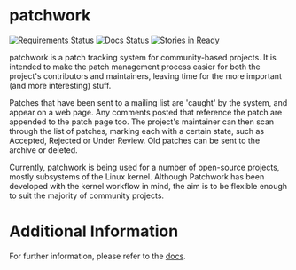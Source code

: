 # patchwork

[![Requirements Status][badge-req-img]][badge-req-ref]
[![Docs Status][badge-doc-img]][badge-doc-ref]
[![Stories in Ready][badge-waffle-img]][badge-waffle-ref]

patchwork is a patch tracking system for community-based projects. It is
intended to make the patch management process easier for both the project's
contributors and maintainers, leaving time for the more important (and more
interesting) stuff.

Patches that have been sent to a mailing list are 'caught' by the system, and
appear on a web page. Any comments posted that reference the patch are appended
to the patch page too. The project's maintainer can then scan through the list
of patches, marking each with a certain state, such as Accepted, Rejected or
Under Review. Old patches can be sent to the archive or deleted.

Currently, patchwork is being used for a number of open-source projects, mostly
subsystems of the Linux kernel. Although Patchwork has been developed with the
kernel workflow in mind, the aim is to be flexible enough to suit the majority
of community projects.

# Additional Information

For further information, please refer to the [docs][docs].

[docs]: https://patchwork.readthedocs.org/en/latest/
[badge-doc-ref]: https://patchwork.readthedocs.org/en/latest/
[badge-doc-img]: https://readthedocs.org/projects/patchwork/badge/?version=latest
[badge-req-ref]: https://requires.io/github/getpatchwork/patchwork/requirements/?branch=master
[badge-req-img]: https://requires.io/github/getpatchwork/patchwork/requirements.svg?branch=master
[badge-waffle-ref]: https://waffle.io/getpatchwork/patchwork
[badge-waffle-img]: https://badge.waffle.io/getpatchwork/patchwork.svg?label=ready&title=Ready
